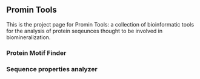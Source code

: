 ## Promin Tools

This is the project page for Promin Tools: a collection of bioinformatic tools for the analysis of protein seqeunces thought to be involved in biomineralization.


### Protein Motif Finder

### Sequence properties analyzer
